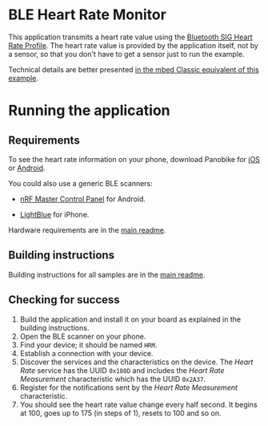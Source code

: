 # BLE Heart Rate Monitor

This application transmits a heart rate value using the [Bluetooth SIG Heart Rate Profile](https://developer.bluetooth.org/TechnologyOverview/Pages/HRP.aspx). The heart rate value is provided by the application itself, not by a sensor, so that you don't have to get a sensor just to run the example.

Technical details are better presented [in the mbed Classic equivalent of this example](https://developer.mbed.org/teams/Bluetooth-Low-Energy/code/BLE_HeartRate/).

# Running the application

## Requirements

To see the heart rate information on your phone, download Panobike for [iOS](https://itunes.apple.com/gb/app/panobike/id567403997?mt=8) or [Android](https://play.google.com/store/apps/details?id=com.topeak.panobike&hl=en).

You could also use a generic BLE scanners:

- [nRF Master Control Panel](https://play.google.com/store/apps/details?id=no.nordicsemi.android.mcp) for Android.

- [LightBlue](https://itunes.apple.com/gb/app/lightblue-bluetooth-low-energy/id557428110?mt=8) for iPhone.

Hardware requirements are in the [main readme](https://github.com/ARMmbed/ble-examples/blob/master/README.md).

## Building instructions

Building instructions for all samples are in the [main readme](https://github.com/ARMmbed/ble-examples/blob/master/README.md).

## Checking for success

1. Build the application and install it on your board as explained in the building instructions.
1. Open the BLE scanner on your phone.
1. Find your device; it should be named `HRM`.
1. Establish a connection with your device.
1. Discover the services and the characteristics on the device. The *Heart Rate* service has the UUID `0x180D` and includes the *Heart Rate Measurement* characteristic which has the UUID `0x2A37`.
1. Register for the notifications sent by the *Heart Rate Measurement* characteristic.
1. You should see the heart rate value change every half second. It begins at 100, goes up to 175 (in steps of 1), resets to 100 and so on.

